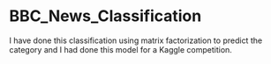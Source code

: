 # BBC_News_Classification
I have done this classification using matrix factorization to predict the category and I had done this model for a Kaggle competition.

